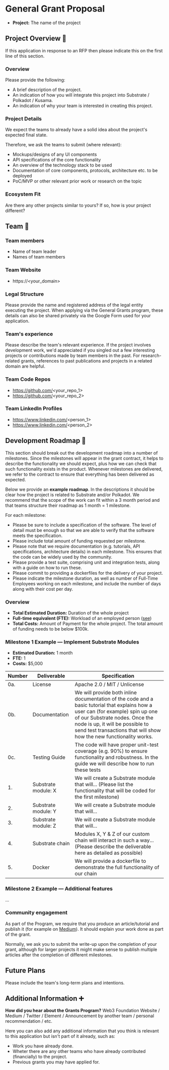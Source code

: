 # General Grant Proposal

* **Project:** The name of the project

## Project Overview :page_facing_up:

If this application in response to an RFP then please indicate this on the first line of this section.

### Overview

Please provide the following:

* A brief description of the project.
* An indication of how you will integrate this project into Substrate / Polkadot / Kusama.
* An indication of why your team is interested in creating this project.

### Project Details

We expect the teams to already have a solid idea about the project's expected final state.

Therefore, we ask the teams to submit (where relevant):

* Mockups/designs of any UI components
* API specifications of the core functionality
* An overview of the technology stack to be used
* Documentation of core components, protocols, architecture etc. to be deployed
* PoC/MVP or other relevant prior work or research on the topic

### Ecosystem Fit

Are there any other projects similar to yours? If so, how is your project different?

## Team :busts_in_silhouette:

### Team members

* Name of team leader
* Names of team members 

### Team Website 

* https://<your_domain>

### Legal Structure

Please provide the name and registered address of the legal entity executing the project. When applying via the General Grants program, these details can also be shared privately via the Google Form used for your application.

### Team's experience

Please describe the team's relevant experience.  If the project involves development work, we'd appreciated if you singled out a few interesting projects or contributions made by team members in the past. For research-related grants, references to past publications and projects in a related domain are helpful.

### Team Code Repos

* https://github.com/<your_repo_1>
* https://github.com/<your_repo_2>

### Team LinkedIn Profiles

* https://www.linkedin.com/<person_1>
* https://www.linkedin.com/<person_2>

## Development Roadmap :nut_and_bolt:

This section should break out the development roadmap into a number of milestones. Since the milestones will appear in the grant contract, it helps to describe the functionality we should expect, plus how we can check that such functionality exists in the product. Whenever milestones are delivered, we refer to the contract to ensure that everything has been delivered as expected.

Below we provide an **example roadmap**. In the descriptions it should be clear how the project is related to Substrate and/or Polkadot. We recommend that the scope of the work can fit within a 3 month period and that teams structure their roadmap as 1 month = 1 milestone.

For each milestone:

* Please be sure to include a specification of the software. The level of detail must be enough so that we are able to verify that the software meets the specification.
* Please include total amount of funding requested per milestone.
* Please note that we require documentation (e.g. tutorials, API specifications, architecture details) in each milestone. This ensures that the code can be widely used by the community.
* Please provide a test suite, comprising unit and integration tests, along with a guide on how to run these.
* Please commit to providing a dockerfiles for the delivery of your project.
* Please indicate the milestone duration, as well as number of Full-Time Employees working on each milestone, and include the number of days along with their cost per day.

### Overview

* **Total Estimated Duration:** Duration of the whole project
* **Full-time equivalent (FTE):**  Workload of an employed person ([see](https://en.wikipedia.org/wiki/Full-time_equivalent))
* **Total Costs:** Amount of Payment for the whole project. The total amount of funding needs to be below $100k.

### Milestone 1 Example — Implement Substrate Modules

* **Estimated Duration:** 1 month
* **FTE:**  1
* **Costs:** $5,000

| Number | Deliverable | Specification |
| ------------- | ------------- | ------------- |
| 0a. | License | Apache 2.0 / MIT / Unlicense |
| 0b. | Documentation | We will provide both inline documentation of the code and a basic tutorial that explains how a user can (for example) spin up one of our Substrate nodes. Once the node is up, it will be possible to send test transactions that will show how the new functionality works. |
| 0c. | Testing Guide | The code will have proper unit-test coverage (e.g. 90%) to ensure functionality and robustness. In the guide we will describe how to run these tests |
| 1. | Substrate module: X | We will create a Substrate module that will... (Please list the functionality that will be coded for the first milestone) |  
| 2. | Substrate module: Y | We will create a Substrate module that will... |  
| 3. | Substrate module: Z | We will create a Substrate module that will... |  
| 4. | Substrate chain | Modules X, Y & Z of our custom chain will interact in such a way... (Please describe the deliverable here as detailed as possible) |  
| 5. | Docker | We will provide a dockerfile to demonstrate the full functionality of our chain |

### Milestone 2 Example — Additional features

...

### Community engagement

As part of the Program, we require that you produce an article/tutorial and publish it (for example on [Medium](https://medium.com/)). It should explain your work done as part of the grant.

Normally, we ask you to submit the write-up upon the completion of your grant, although for larger projects it might make sense to publish multiple articles after the completion of different milestones.

## Future Plans

Please include the team's long-term plans and intentions.

## Additional Information :heavy_plus_sign:

**How did you hear about the Grants Program?** Web3 Foundation Website / Medium / Twitter / Element / Announcement by another team / personal recommendation / etc.

Here you can also add any additional information that you think is relevant to this application but isn't part of it already, such as:

* Work you have already done.
* Wheter there are any other teams who have already contributed (financially) to the project.
* Previous grants you may have applied for.
